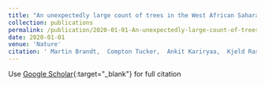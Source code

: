 ```yaml
---
title: "An unexpectedly large count of trees in the West African Sahara and Sahel"
collection: publications
permalink: /publication/2020-01-01-An-unexpectedly-large-count-of-trees-in-the-West-African-Sahara-and-Sahel
date: 2020-01-01
venue: 'Nature'
citation: ' Martin Brandt,  Compton Tucker,  Ankit Kariryaa,  Kjeld Rasmussen,  Christin Abel,  Jennifer Small,  Jerome Chave,  Laura Rasmussen,  Pierre Hiernaux,  Abdoul Diouf, &quot;An unexpectedly large count of trees in the West African Sahara and Sahel.&quot; Nature, 2020.'
---
```

Use [Google Scholar](https://scholar.google.com/scholar?q=An+unexpectedly+large+count+of+trees+in+the+West+African+Sahara+and+Sahel){:target="_blank"} for full citation